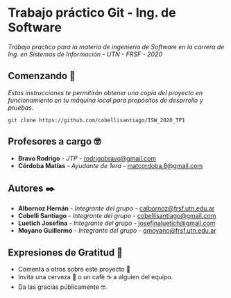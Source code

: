 # Trabajo práctico Git - Ing. de Software 

_Trábajo practico para la materia de ingenieria de Software en la carrera de Ing. en Sistemas de Información - UTN - FRSF - 2020_

## Comenzando 🚀

_Estas instrucciones te permitirán obtener una copia del proyecto en funcionamiento en tu máquina local para propósitos de desarrollo y pruebas._

```
git clone https://github.com/cobellisantiago/ISW_2020_TP1
````

## Profesores a cargo 🤓
* **Bravo Rodrigo**  - *JTP*              - [rodrigobravo@gmail.com](rodrigobravo@gmail.com)
* **Córdoba Matías** - *Ayudante de 1era* - [matcordoba.8@gmail.com](matcordoba.8@gmail.com)


## Autores ✒️

* **Albornoz Hernán**  - *Integrante del grupo* - [calbornoz@frsf.utn.edu.ar](calbornoz@frsf.utn.edu.ar)
* **Cobelli Santiago** - *Integrante del grupo* - [cobellisantiago@gmail.com](cobellisantiago@gmail.com)
* **Luetich Josefina** - *Integrante del grupo* - [josefinaluetich@gmail.com](josefinaluetich@gmail.com)
* **Moyano Guillermo** - *Integrante del grupo* - [gmoyano@frsf.utn.edu.ar](gmoyano@frsf.utn.edu.ar)
 


## Expresiones de Gratitud 🎁

* Comenta a otros sobre este proyecto 📢
* Invita una cerveza 🍺 o un café ☕ a alguien del equipo. 
* Da las gracias públicamente 🤓.
